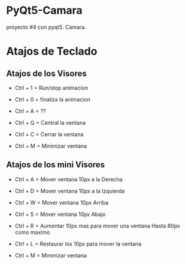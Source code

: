 # PyQt5-Camara
proyecto #4 con pyqt5. Camara.

# Atajos de Teclado

## Atajos de los Visores

* Ctrl + 1 = Run/stop animacion
* Ctrl + 0 = finaliza la animacion

* Ctrl + A = ??

* Ctrl + Q = Central la ventana

* Ctrl + C = Cerrar la ventana
* Ctrl + M = Minimizar ventana

## Atajos de los mini Visores

* Ctrl + A = Mover ventana 10px a la Derecha
* Ctrl + D = Mover ventana 10px a la Izquierda
* Ctrl + W = Mover ventana 10px Arriba
* Ctrl + S = Mover ventana 10px Abajo

* Ctrl + R = Aumentar 10px mas para mover una ventana
             Hasta 80px como maximo

* Ctrl + L = Restaurar los 10px para mover la ventana

* Ctrl + M = Minimizar ventana

